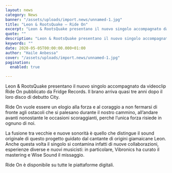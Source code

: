 ```yaml
---
layout: news
category: News
banner: "/assets/uploads/import.news/unnamed-1.jpg"
title: "Leon & RootsQuake – Ride On"
excerpt: "Leon & RootsQuake presentano il nuovo singolo accompagnato da videoclip Ride On pubblicato da Fridge Records. Il brano arriva quasi tre anni dopo il loro disco di debutto City. Ride On vuole essere un elogio alla forza e al coraggio a non fermarsi di fronte agli ostacoli che si palesano durante il nostro cammino, all’andare [&hellip"
quote: ""
description: "Leon & RootsQuake presentano il nuovo singolo accompagnato da videoclip Ride On pubblicato da Fridge Records. Il brano arriva quasi tre anni dopo il loro disco di debutto City. Ride On vuole essere un elogio alla forza e al coraggio a non fermarsi di fronte agli ostacoli che si palesano durante il nostro cammino, all’andare [&hellip"
keywords: ""
date: 2020-05-05T00:00:00.000+01:00
author: "Haile Anbessa"
cover: "/assets/uploads/import.news/unnamed-1.jpg"
pagination:
  enabled: true

---
```


Leon & RootsQuake presentano il nuovo singolo accompagnato da videoclip Ride On pubblicato da Fridge Records. Il brano arriva quasi tre anni dopo il loro disco di debutto City.

Ride On vuole essere un elogio alla forza e al coraggio a non fermarsi di fronte agli ostacoli che si palesano durante il nostro cammino, all’andare avanti nonostante le occasioni scoraggianti, perché l’unica forza risiede in ognuno di noi.

La fusione tra vecchie e nuove sonorità è quello che distingue il sound originale di questo progetto guidato dal cantante di origini giamaicane Leon. Anche questa volta il singolo si contamina infatti di nuove collaborazioni, esperienze diverse e nuovi musicisti: in particolare, Vibronics ha curato il mastering e Wise Sound il missaggio.

Ride On è disponibile su tutte le piattaforme digitali.